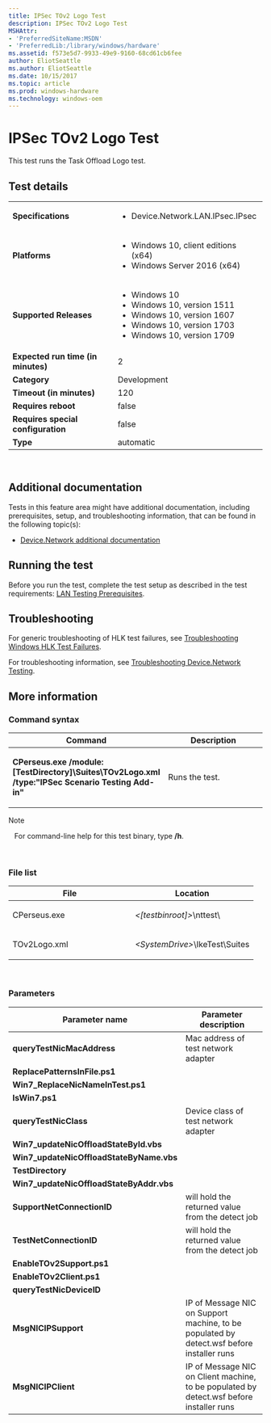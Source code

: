```yaml
---
title: IPSec TOv2 Logo Test
description: IPSec TOv2 Logo Test
MSHAttr:
- 'PreferredSiteName:MSDN'
- 'PreferredLib:/library/windows/hardware'
ms.assetid: f573e5d7-9933-49e9-9160-68cd61cb6fee
author: EliotSeattle
ms.author: EliotSeattle
ms.date: 10/15/2017
ms.topic: article
ms.prod: windows-hardware
ms.technology: windows-oem
---
```


# <span id="p_hlk_test.d23b4ecf-0de9-4bc3-a9f9-69eddc22e35f"></span>IPSec TOv2 Logo Test


This test runs the Task Offload Logo test.

## Test details
|||
|---|---|
| **Specifications**  | <ul><li>Device.Network.LAN.IPsec.IPsec</li></ul> |  
| **Platforms**   | <ul><li>Windows 10, client editions (x64)</li><li>Windows Server 2016 (x64)</li></ul> |
| **Supported Releases** | <ul><li>Windows 10</li><li>Windows 10, version 1511</li><li>Windows 10, version 1607</li><li>Windows 10, version 1703</li><li>Windows 10, version 1709</li></ul> |
|**Expected run time (in minutes)**| 2 |
|**Category**| Development |
|**Timeout (in minutes)**| 120 |
|**Requires reboot**| false |
|**Requires special configuration**| false |
|**Type**| automatic |

 

## <span id="Additional_documentation"></span><span id="additional_documentation"></span><span id="ADDITIONAL_DOCUMENTATION"></span>Additional documentation


Tests in this feature area might have additional documentation, including prerequisites, setup, and troubleshooting information, that can be found in the following topic(s):

-   [Device.Network additional documentation](device-network-additional-documentation.md)

## <span id="Running_the_test"></span><span id="running_the_test"></span><span id="RUNNING_THE_TEST"></span>Running the test


Before you run the test, complete the test setup as described in the test requirements: [LAN Testing Prerequisites](lan-testing-prerequisites.md).

## <span id="Troubleshooting"></span><span id="troubleshooting"></span><span id="TROUBLESHOOTING"></span>Troubleshooting


For generic troubleshooting of HLK test failures, see [Troubleshooting Windows HLK Test Failures](..\user\troubleshooting-windows-hlk-test-failures.md).

For troubleshooting information, see [Troubleshooting Device.Network Testing](troubleshooting-devicenetwork-testing.md).

## <span id="More_information"></span><span id="more_information"></span><span id="MORE_INFORMATION"></span>More information


### <span id="Command_syntax"></span><span id="command_syntax"></span><span id="COMMAND_SYNTAX"></span>Command syntax

<table>
<colgroup>
<col width="50%" />
<col width="50%" />
</colgroup>
<thead>
<tr class="header">
<th>Command</th>
<th>Description</th>
</tr>
</thead>
<tbody>
<tr class="odd">
<td><p><strong>CPerseus.exe /module:[TestDirectory]\Suites\TOv2Logo.xml /type:"IPSec Scenario Testing Add-in"</strong></p></td>
<td><p>Runs the test.</p></td>
</tr>
</tbody>
</table>

>[!NOTE]
>  
For command-line help for this test binary, type **/h**.

 

### <span id="File_list"></span><span id="file_list"></span><span id="FILE_LIST"></span>File list

<table>
<colgroup>
<col width="50%" />
<col width="50%" />
</colgroup>
<thead>
<tr class="header">
<th>File</th>
<th>Location</th>
</tr>
</thead>
<tbody>
<tr class="odd">
<td><p>CPerseus.exe</p></td>
<td><p><em>&lt;[testbinroot]&gt;</em>\nttest\</p></td>
</tr>
<tr class="even">
<td><p>TOv2Logo.xml</p></td>
<td><p><em>&lt;SystemDrive&gt;</em>\IkeTest\Suites</p></td>
</tr>
</tbody>
</table>

 

### <span id="Parameters"></span><span id="parameters"></span><span id="PARAMETERS"></span>Parameters

| Parameter name                            | Parameter description                                                                     |
|-------------------------------------------|-------------------------------------------------------------------------------------------|
| **queryTestNicMacAddress**                | Mac address of test network adapter                                                       |
| **ReplacePatternsInFile.ps1**             |                                                                                           |
| **Win7\_ReplaceNicNameInTest.ps1**        |                                                                                           |
| **IsWin7.ps1**                            |                                                                                           |
| **queryTestNicClass**                     | Device class of test network adapter                                                      |
| **Win7\_updateNicOffloadStateById.vbs**   |                                                                                           |
| **Win7\_updateNicOffloadStateByName.vbs** |                                                                                           |
| **TestDirectory**                         |                                                                                           |
| **Win7\_updateNicOffloadStateByAddr.vbs** |                                                                                           |
| **SupportNetConnectionID**                | will hold the returned value from the detect job                                          |
| **TestNetConnectionID**                   | will hold the returned value from the detect job                                          |
| **EnableTOv2Support.ps1**                 |                                                                                           |
| **EnableTOv2Client.ps1**                  |                                                                                           |
| **queryTestNicDeviceID**                  |                                                                                           |
| **MsgNICIPSupport**                       | IP of Message NIC on Support machine, to be populated by detect.wsf before installer runs |
| **MsgNICIPClient**                        | IP of Message NIC on Client machine, to be populated by detect.wsf before installer runs  |

 

 

 







